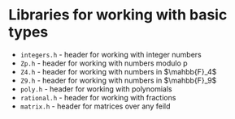 # Libraries for working with basic types

- `integers.h` - header for working with integer numbers
- `Zp.h` - header for working with numbers modulo p
- `Z4.h` - header for working with numbers in $\mahbb{F}_4$
- `Z9.h` - header for working with numbers in $\mahbb{F}_9$
- `poly.h` - header for working with polynomials
- `rational.h` - header for working with fractions
- `matrix.h` - header for matrices over any feild
